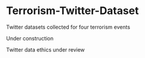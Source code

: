 # Terrorism-Twitter-Dataset
Twitter datasets collected for four terrorism events

Under construction

Twitter data ethics under review
